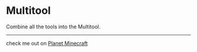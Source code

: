 # **Multitool**
Combine all the tools into the Multitool.

---
check me out on [Planet Minecraft](https://www.planetminecraft.com/member/puckisilver/)
